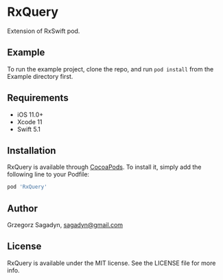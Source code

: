 # RxQuery

Extension of RxSwift pod.

## Example

To run the example project, clone the repo, and run `pod install` from the Example directory first.

## Requirements

- iOS 11.0+
- Xcode 11
- Swift 5.1

## Installation

RxQuery is available through [CocoaPods](http://cocoapods.org). To install
it, simply add the following line to your Podfile:

```ruby
pod 'RxQuery'
```

## Author

Grzegorz Sagadyn, sagadyn@gmail.com

## License

RxQuery is available under the MIT license. See the LICENSE file for more info.
